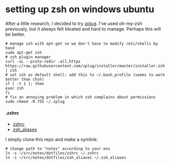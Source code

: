 # setting up zsh on windows ubuntu

After a little research, I decided to try [zplug](https://github.com/zplug/zplug). I've used oh-my-zsh
previously, but it always felt bloated and hard to manage. Perhaps this will be better.

```
# manage zsh with apt-get so we don't have to modify /etc/shells by hand
sudo apt-get zsh
# zsh plugin manager
curl -sL --proto-redir -all,https https://raw.githubusercontent.com/zplug/installer/master/installer.zsh | zsh
# set zsh as default shell: add this to ~/.bash_profile (seems to work better than chsh)
if [ -t 1 ]; then
exec zsh
fi
# fix an annoying problem in which zsh complains about permissions
sudo chmod -R 755 ~/.zplug
```

#### .zshrc

* [zshrc](dotfiles/zshrc)
* [zsh_aliases](dotfiles/zsh_aliases)

I simply clone this repo and make a symlink:

```
# change path to "notes" according to your env
ln -s ~/src/notes/dotfiles/zshrc ~/.zshrc
ln -s ~/src/notes/dotfiles/zsh_aliases ~/.zsh_aliases
```

